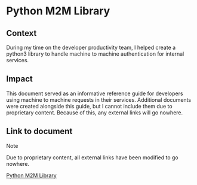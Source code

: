 # Python M2M Library

## Context

During my time on the developer productivity team, I helped create a python3 library to handle machine to machine authentication for internal services.

## Impact

This document served as an informative reference guide for developers using machine to machine requests in their services. Additional documents were created alongside this guide, but I cannot include them due to proprietary content. Because of this, any external links will go nowhere.

## Link to document

> [!NOTE]
> Due to proprietary content, all external links have been modified to go nowhere.

[Python M2M Library](pythonLibrary.md)